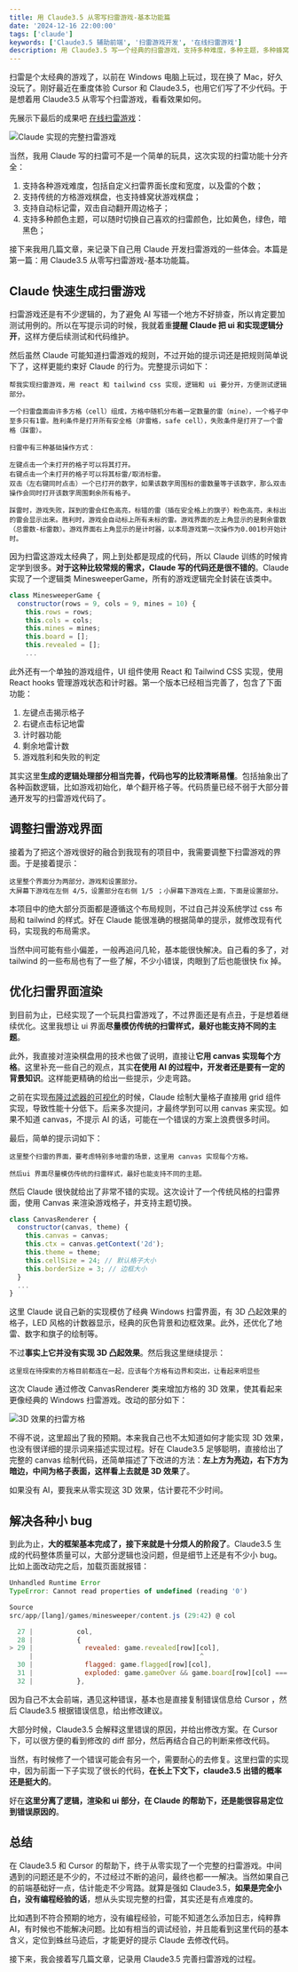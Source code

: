 ```yaml
---
title: 用 Claude3.5 从零写扫雷游戏-基本功能篇
date: '2024-12-16 22:00:00'
tags: ['claude']
keywords: ['Claude3.5 辅助前端', '扫雷游戏开发', '在线扫雷游戏']
description: 用 Claude3.5 写一个经典的扫雷游戏，支持多种难度，多种主题，多种蜂窝状游戏棋盘。作为一个前端小白，虽然遇到不少问题，但借助 Claude3.5 和 Cursor 的强大功能，最终还是实现了。本文记录实现经典扫雷部分，希望对想借助 AI 写代码的朋友有所帮助。
---
```


扫雷是个太经典的游戏了，以前在 Windows 电脑上玩过，现在换了 Mac，好久没玩了。刚好最近在重度体验 Cursor 和 Claude3.5，也用它们写了不少代码。于是想着用 Claude3.5 从零写个扫雷游戏，看看效果如何。

先展示下最后的成果吧 [在线扫雷游戏](https://gallery.selfboot.cn/zh/games/minesweeper)：

![Claude 实现的完整扫雷游戏](https://slefboot-1251736664.file.myqcloud.com/20241216_ai_gallery_blog_cover.png)

当然，我用 Claude 写的扫雷可不是一个简单的玩具，这次实现的扫雷功能十分齐全：

1. 支持各种游戏难度，包括自定义扫雷界面长度和宽度，以及雷的个数；
2. 支持传统的方格游戏棋盘，也支持蜂窝状游戏棋盘；
3. 支持自动标记雷，双击自动翻开周边格子；
4. 支持多种颜色主题，可以随时切换自己喜欢的扫雷颜色，比如黄色，绿色，暗黑色；

接下来我用几篇文章，来记录下自己用 Claude 开发扫雷游戏的一些体会。本篇是第一篇：用 Claude3.5 从零写扫雷游戏-基本功能篇。

## Claude 快速生成扫雷游戏

扫雷游戏还是有不少逻辑的，为了避免 AI 写错一个地方不好排查，所以肯定要加测试用例的。所以在写提示词的时候，我就着重**提醒 Claude 把 ui 和实现逻辑分开**，这样方便后续测试和代码维护。

然后虽然 Claude 可能知道扫雷游戏的规则，不过开始的提示词还是把规则简单说下了，这样更能约束好 Claude 的行为。完整提示词如下：

```
帮我实现扫雷游戏，用 react 和 tailwind css 实现，逻辑和 ui 要分开，方便测试逻辑部分。

一个扫雷盘面由许多方格（cell）组成，方格中随机分布着一定数量的雷（mine），一个格子中至多只有1雷。胜利条件是打开所有安全格（非雷格，safe cell），失败条件是打开了一个雷格（踩雷）。

扫雷中有三种基础操作方式：

左键点击一个未打开的格子可以将其打开。
右键点击一个未打开的格子可以将其标雷/取消标雷。
双击（左右键同时点击）一个已打开的数字，如果该数字周围标的雷数量等于该数字，那么双击操作会同时打开该数字周围剩余所有格子。

踩雷时，游戏失败，踩到的雷会红色高亮，标错的雷（插在安全格上的旗子）粉色高亮，未标出的雷会显示出来。胜利时，游戏会自动标上所有未标的雷。游戏界面的左上角显示的是剩余雷数（总雷数-标雷数）。游戏界面右上角显示的是计时器，以本局游戏第一次操作为0.001秒开始计时。
```

因为扫雷这游戏太经典了，网上到处都是现成的代码，所以 Claude 训练的时候肯定学到很多。**对于这种比较常规的需求，Claude 写的代码还是很不错的**。Claude 实现了一个逻辑类 MinesweeperGame，所有的游戏逻辑完全封装在该类中。

```javascript
class MinesweeperGame {
  constructor(rows = 9, cols = 9, mines = 10) {
    this.rows = rows;
    this.cols = cols;
    this.mines = mines;
    this.board = [];
    this.revealed = [];
    ...
```

此外还有一个单独的游戏组件，UI 组件使用 React 和 Tailwind CSS 实现，使用 React hooks 管理游戏状态和计时器。第一个版本已经相当完善了，包含了下面功能：

1. 左键点击揭示格子
2. 右键点击标记地雷
3. 计时器功能
4. 剩余地雷计数
5. 游戏胜利和失败的判定

其实这里**生成的逻辑处理部分相当完善，代码也写的比较清晰易懂**。包括抽象出了各种函数逻辑，比如游戏初始化，单个翻开格子等。代码质量已经不弱于大部分普通开发写的扫雷游戏代码了。

## 调整扫雷游戏界面

接着为了把这个游戏很好的融合到我现有的项目中，我需要调整下扫雷游戏的界面。于是接着提示：

```
这里整个界面分为两部分，游戏和设置部分。
大屏幕下游戏在左侧 4/5，设置部分在右侧 1/5 ；小屏幕下游戏在上面，下面是设置部分。
```

本项目中的绝大部分页面都是遵循这个布局规则，不过自己并没系统学过 css 布局和 tailwind 的样式。好在 Claude 能很准确的根据简单的提示，就修改现有代码，实现我的布局需求。

当然中间可能有些小偏差，一般再追问几轮，基本能很快解决。自己看的多了，对 tailwind 的一些布局也有了一些了解，不少小错误，肉眼到了后也能很快 fix 掉。

## 优化扫雷界面渲染

到目前为止，已经实现了一个玩具扫雷游戏了，不过界面还是有点丑，于是想着继续优化。这里我想让 ui 界面**尽量模仿传统的扫雷样式，最好也能支持不同的主题**。

此外，我直接对渲染棋盘用的技术也做了说明，直接让**它用 canvas 实现每个方格**。这里补充一些自己的观点，其实**在使用 AI 的过程中，开发者还是要有一定的背景知识**。这样能更精确的给出一些提示，少走弯路。

之前在实现[布隆过滤器的可视化](http://gallery.selfboot.cn/zh/algorithms/bloomfilter)的时候，Claude 绘制大量格子直接用 grid 组件实现，导致性能十分低下。后来多次提问，才最终学到可以用 canvas 来实现。如果不知道 canvas，不提示 AI 的话，可能在一个错误的方案上浪费很多时间。

最后，简单的提示词如下：

```
这里整个扫雷的界面，要考虑特别多地雷的场景，这里用 canvas 实现每个方格。

然后ui 界面尽量模仿传统的扫雷样式，最好也能支持不同的主题。
```

然后 Claude 很快就给出了非常不错的实现。这次设计了一个传统风格的扫雷界面，使用 Canvas 来渲染游戏格子，并支持主题切换。

```javascript
class CanvasRenderer {
  constructor(canvas, theme) {
    this.canvas = canvas;
    this.ctx = canvas.getContext('2d');
    this.theme = theme;
    this.cellSize = 24; // 默认格子大小
    this.borderSize = 3; // 边框大小
  }
  ...
}
```

这里 Claude 说自己新的实现模仿了经典 Windows 扫雷界面，有 3D 凸起效果的格子，LED 风格的计数器显示，经典的灰色背景和边框效果。此外，还优化了地雷、数字和旗子的绘制等。

不过**事实上它并没有实现 3D 凸起效果**。然后我这里继续提示：

```
这里现在待探索的方格目前都连在一起，应该每个方格有边界和突出，让看起来明显些
```

这次 Claude 通过修改 CanvasRenderer 类来增加方格的 3D 效果，使其看起来更像经典的 Windows 扫雷游戏。改动的部分如下：

![3D 效果的扫雷方格](https://slefboot-1251736664.file.myqcloud.com/20241216_ai_gallery_blog_3dcell.png)

不得不说，这里超出了我的预期。本来我自己也不太知道如何才能实现 3D 效果，也没有很详细的提示词来描述实现过程。好在 Claude3.5 足够聪明，直接给出了完整的 canvas 绘制代码，还简单描述了下改进的方法：**左上方为亮边，右下方为暗边，中间为格子表面，这样看上去就是 3D 效果**了。

如果没有 AI，要我来从零实现这 3D 效果，估计要花不少时间。

## 解决各种小 bug

到此为止，**大的框架基本完成了，接下来就是十分烦人的阶段了**。Claude3.5 生成的代码整体质量可以，大部分逻辑也没问题，但是细节上还是有不少小 bug。比如上面改动完之后，加载页面就报错：

```javascript
Unhandled Runtime Error
TypeError: Cannot read properties of undefined (reading '0')

Source
src/app/[lang]/games/minesweeper/content.js (29:42) @ col

  27 |           col,
  28 |           {
> 29 |             revealed: game.revealed[row][col],
     |                                          ^
  30 |             flagged: game.flagged[row][col],
  31 |             exploded: game.gameOver && game.board[row][col] === -1 && game.revealed[row][col],
  32 |           },
```

因为自己不太会前端，遇见这种错误，基本也是直接复制错误信息给 Cursor ，然后 Claude3.5 根据错误信息，给出修改建议。

大部分时候，Claude3.5 会解释这里错误的原因，并给出修改方案。在 Cursor 下，可以很方便的看到修改的 diff 部分，然后再结合自己的判断来修改代码。

当然，有时候修了一个错误可能会有另一个，需要耐心的去修复。这里扫雷的实现中，因为前面一下子实现了很长的代码，**在长上下文下，claude3.5 出错的概率还是挺大的**。

好在**这里分离了逻辑，渲染和 ui 部分，在 Claude 的帮助下，还是能很容易定位到错误原因的**。

## 总结

在 Claude3.5 和 Cursor 的帮助下，终于从零实现了一个完整的扫雷游戏。中间遇到的问题还是不少的，不过经过不断的追问，最终也都一一解决。当然如果自己的前端基础好一点，估计能走不少弯路。就算是强如 Claude3.5，**如果是完全小白，没有编程经验的话**，想从头实现完整的扫雷，其实还是有点难度的。 

比如遇到不符合预期的地方，没有编程经验，可能不知道怎么添加日志，纯粹靠 AI，有时候也不能解决问题。比如有相当的调试经验，并且能看到这里代码的基本含义，定位到蛛丝马迹后，才能更好的提示 Claude 去修改代码。

接下来，我会接着写几篇文章，记录用 Claude3.5 完善扫雷游戏的过程。